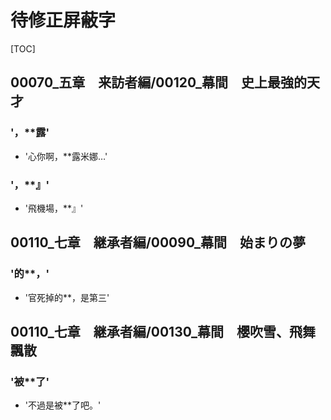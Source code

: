 # 待修正屏蔽字

[TOC]

## 00070_五章　来訪者編/00120_幕間　史上最強的天才

### '，**露'

- '心你啊，**露米娜…'

### '，**』'

- '飛機場，**』'


## 00110_七章　継承者編/00090_幕間　始まりの夢

### '的**，'

- '官死掉的**，是第三'


## 00110_七章　継承者編/00130_幕間　櫻吹雪、飛舞飄散

### '被**了'

- '不過是被**了吧。'
